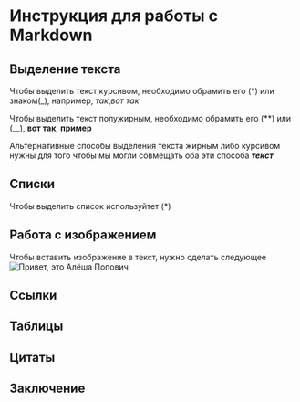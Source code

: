 # Инструкция для работы с Markdown

## Выделение текста

Чтобы выделить текст курсивом, необходимо обрамить его (*) или знаком(_), например, _так_,*вот так*

Чтобы выделить текст полужирным, необходимо обрамить его (**) или (__), **вот так**, __пример__

Альтернативные способы выделения текста жирным либо курсивом нужны для того чтобы мы могли совмещать оба эти способа **_текст_**

## Списки

Чтобы выделить список используйтет (*)

## Работа с изображением

Чтобы вставить изображение в текст, нужно сделать следующее 
![Привет, это Алёша Попович](TVD1WjEByNQ.jpg)
## Ссылки

## Таблицы

## Цитаты

## Заключение